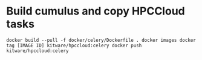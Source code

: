# Build cumulus and copy HPCCloud tasks

``
docker build --pull -f docker/celery/Dockerfile .
docker images
docker tag [IMAGE ID] kitware/hpccloud:celery
docker push kitware/hpccloud:celery
``